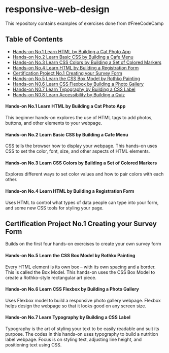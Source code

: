 # responsive-web-design

This repository contains examples of exercises done from #FreeCodeCamp 

## Table of Contents

- [Hands-on No.1 Learn HTML by Building a Cat Photo App](#Hands-on-No.1)
- [Hands-on No.2 Learn Basic CSS by Building a Cafe Menu](#Hands-on-No.2)
- [Hands-on No.3 Learn CSS Colors by Building a Set of Colored Markers](#Hands-on-No.3)
- [Hands-on No.4 Learn HTML by Building a Registration Form](#Hands-on-No.4)
- [Certification Project No.1 Creating your Survey Form](#Project-No.1)
- [Hands-on No.5 Learn the CSS Box Model by Rothko Painting](#Hands-on-No.5)
- [Hands-on N0.6 Learn CSS Flexbox by Building a Photo Gallery](#Hands-on-No-6)
- [Hands-on N0.7 Learn Typography by Building a CSS Label](#Hands-on-No-7)
- [Hands-on N0.8 Learn Accessibility by Building a Quiz](#Hands-on-No-8)

#### Hands-on No.1 Learn HTML by Building a Cat Photo App
This beginner hands-on explores the use of HTML tags to add photos, buttons, and other elements to your webpage.

#### Hands-on No.2 Learn Basic CSS by Building a Cafe Menu
CSS tells the browser how to display your webpage. This hands-on uses CSS to set the color, font, size, and other aspects of HTML elements.

#### Hands-on No.3 Learn CSS Colors by Building a Set of Colored Markers
Explores different ways to set color values and how to pair colors with each other.

#### Hands-on No.4 Learn HTML by Building a Registration Form
Uses HTML to control what types of data people can type into your form, and some new CSS tools for styling your page.

## Certification Project No.1 Creating your Survey Form
Builds on the first four hands-on exercises to create your own survey form

#### Hands-on No.5 Learn the CSS Box Model by Rothko Painting
Every HTML element is its own box – with its own spacing and a border. This is called the Box Model.
This hands-on uses the CSS Box Model to create a Rothko-style rectangular art piece.

#### Hands-on No.6 Learn CSS Flexbox by Building a Photo Gallery
Uses Flexbox model to build a responsive photo gallery webpage.
Flexbox helps design the webpage so that it looks good on any screen size.

#### Hands-on No.7 Learn Typography by Building a CSS Label
Typography is the art of styling your text to be easily readable and suit its purpose.
The codes in this hands-on uses typography to build a nutrition label webpage.
Focus is on styling text, adjusting line height, and positioning  text using CSS.
